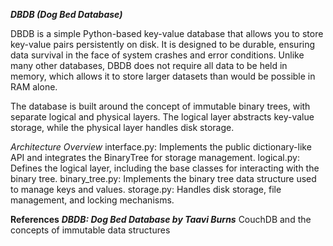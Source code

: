 ***DBDB (Dog Bed Database)***

DBDB is a simple Python-based key-value database that allows you to store key-value pairs persistently on disk. It is designed to be durable, ensuring data survival in the face of system crashes and error conditions. Unlike many other databases, DBDB does not require all data to be held in memory, which allows it to store larger datasets than would be possible in RAM alone.

The database is built around the concept of immutable binary trees, with separate logical and physical layers. The logical layer abstracts key-value storage, while the physical layer handles disk storage.

*Architecture Overview*
interface.py: Implements the public dictionary-like API and integrates the BinaryTree for storage management.
logical.py: Defines the logical layer, including the base classes for interacting with the binary tree.
binary_tree.py: Implements the binary tree data structure used to manage keys and values.
storage.py: Handles disk storage, file management, and locking mechanisms.

**References**
***DBDB: Dog Bed Database by Taavi Burns***
CouchDB and the concepts of immutable data structures
